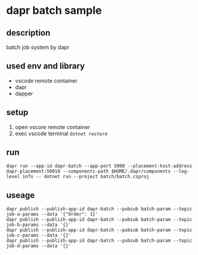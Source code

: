 # dapr batch sample

## description

batch job system by dapr

## used env and library

* vscode remote container
* dapr
* dapper

## setup

1. open vscore remote container
1. exec vscode terminal `dotnet restore`

## run

```
dapr run --app-id dapr-batch --app-port 5000 --placement-host-address dapr-placement:50010 --components-path $HOME/.dapr/components --log-level info -- dotnet run --project batch/batch.csproj
```

## useage

```
dapr publish --publish-app-id dapr-batch --pubsub batch-param --topic job-a-params --data '{"Order": 1}'
dapr publish --publish-app-id dapr-batch --pubsub batch-param --topic job-b-params --data '{}'
dapr publish --publish-app-id dapr-batch --pubsub batch-param --topic job-c-params --data '{}'
dapr publish --publish-app-id dapr-batch --pubsub batch-param --topic job-d-params --data '{}'
```